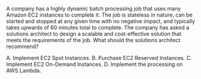 A company has a highly dynamic batch processing job that uses many Amazon EC2 instances to complete it. The job is stateless in nature, can be started and stopped at any given time with no negative impact, and typically takes upwards of 60 minutes total to complete. The company has asked a solutions architect to design a scalable and cost-effective solution that meets the requirements of the job. What should the solutions architect recommend? 

A. Implement EC2 Spot Instances. 
B. Purchase EC2 Reserved Instances. 
C. Implement EC2 On-Demand Instances. 
D. Implement the processing on AWS Lambda.